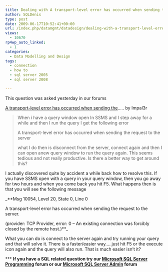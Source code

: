```yaml
---
title: Dealing with A transport-level error has occurred when sending the request to the server errors
author: SQLDenis
type: post
date: 2009-06-17T10:52:41+00:00
url: /index.php/datamgmt/datadesign/dealing-with-a-transport-level-error-has/
views:
  - 10670
rp4wp_auto_linked:
  - 1
categories:
  - Data Modelling and Design
tags:
  - connection
  - how to
  - sql server 2005
  - sql server 2008

---
```

This question was asked yesterday in our forums
  
[A transport-level error has occurred when sending the][1]&#8230;.. by Impal3r

> When i have a query window open In SSMS and I step away for a while and then I run the query I get the following error
> 
> A transport-level error has occurred when sending the request to the server
> 
> what I do then is disconnect from the server, connect again and then I can open anew query window to run the query again. This seems tedious and not really productive. Is there a better way to get around this?

I actually discovered quite by accident a while back how to resolve this. If you have SSMS open with a query in your query window, then you go away for two hours and when you come back you hit F5. What happens then is that you will see the following message
  

  
_**Msg 10054, Level 20, State 0, Line 0
  
A transport-level error has occurred when sending the request to the server.
  
(provider: TCP Provider, error: 0 &#8211; An existing connection was forcibly closed by the remote host.)**_
  

  
What you can do is connect to the server again and try running your query and that will solve it. There is a faster/easier way&#8230;..just hit F5 or the execute icon again and the query will also run. That is much easier isn&#8217;t it?



\*** **If you have a SQL related question try our [Microsoft SQL Server Programming][2] forum or our [Microsoft SQL Server Admin][3] forum**<ins></ins>

 [1]: http://forum.ltd.local/viewtopic.php?f=17&t=6296
 [2]: http://forum.ltd.local/viewforum.php?f=17
 [3]: http://forum.ltd.local/viewforum.php?f=22